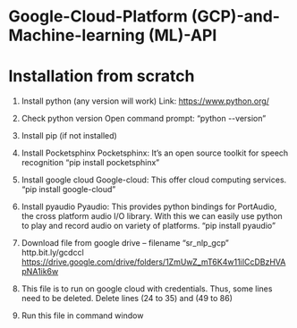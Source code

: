 # Google-Cloud-Platform (GCP)-and-Machine-learning (ML)-API
# Installation from scratch
1.	Install python (any version will work)
Link: https://www.python.org/

2.	Check python version 
Open command prompt: “python --version”
 
3.	Install pip (if not installed)
 
4.	Install Pocketsphinx
Pocketsphinx: It’s an open source toolkit for speech recognition
“pip install pocketsphinx”

5.	Install google cloud
Google-cloud: This offer cloud computing services.
“pip install google-cloud”

6.	Install pyaudio
Pyaudio: This provides python bindings for PortAudio, the cross platform audio I/O library. With this we can easily use python to play and record audio on variety of platforms.
“pip install pyaudio”

7.	Download file from google drive – filename “sr_nlp_gcp”
http.bit.ly/gcdccl
https://drive.google.com/drive/folders/1ZmUwZ_mT6K4w11iICcDBzHVApNA1ik6w
8.	This file is to run on google cloud with credentials. Thus, some lines need to be deleted.
Delete lines (24 to 35) and (49 to 86)
9.	Run this file in command window
 
